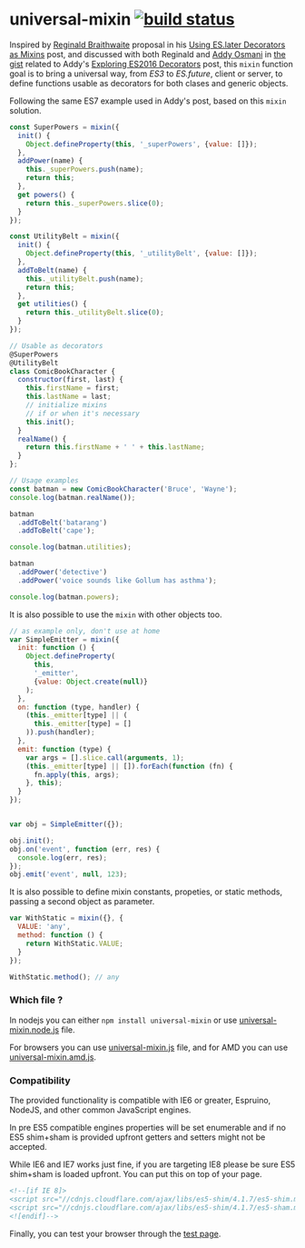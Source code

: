 universal-mixin [![build status](https://secure.travis-ci.org/WebReflection/universal-mixin.svg)](http://travis-ci.org/WebReflection/universal-mixin)
===================================

Inspired by [Reginald Braithwaite](https://twitter.com/raganwald) proposal in his [Using ES.later Decorators as Mixins](http://raganwald.com/2015/06/26/decorators-in-es7.html) post, and discussed with both Reginald and [Addy Osmani](https://twitter.com/addyosmani) in [the gist](https://gist.github.com/addyosmani/a0ccf60eae4d8e5290a0#gistcomment-1489585) related to Addy's [Exploring ES2016 Decorators](https://medium.com/google-developers/exploring-es7-decorators-76ecb65fb841) post, this `mixin` function goal is to bring a universal way, from _ES3_ to _ES.future_, client or server, to define functions usable as decorators for both clases and generic objects. 

Following the same ES7 example used in Addy's post, based on this `mixin` solution.
```js
const SuperPowers = mixin({
  init() {
    Object.defineProperty(this, '_superPowers', {value: []});
  },
  addPower(name) {
    this._superPowers.push(name);
    return this;
  },
  get powers() {
    return this._superPowers.slice(0);
  }
});

const UtilityBelt = mixin({
  init() {
    Object.defineProperty(this, '_utilityBelt', {value: []});
  },
  addToBelt(name) {
    this._utilityBelt.push(name);
    return this;
  },
  get utilities() {
    return this._utilityBelt.slice(0);
  }
});

// Usable as decorators
@SuperPowers
@UtilityBelt
class ComicBookCharacter {
  constructor(first, last) {
    this.firstName = first;
    this.lastName = last;
    // initialize mixins
    // if or when it's necessary
    this.init();
  }
  realName() {
    return this.firstName + ' ' + this.lastName;
  } 
};

// Usage examples
const batman = new ComicBookCharacter('Bruce', 'Wayne');
console.log(batman.realName());

batman
  .addToBelt('batarang')
  .addToBelt('cape');

console.log(batman.utilities);

batman
  .addPower('detective')
  .addPower('voice sounds like Gollum has asthma');

console.log(batman.powers);
```

It is also possible to use the `mixin` with other objects too.
```js
// as example only, don't use at home
var SimpleEmitter = mixin({
  init: function () {
    Object.defineProperty(
      this,
      '_emitter',
      {value: Object.create(null)}
    );
  },
  on: function (type, handler) {
    (this._emitter[type] || (
      this._emitter[type] = []
    )).push(handler);
  },
  emit: function (type) {
    var args = [].slice.call(arguments, 1);
    (this._emitter[type] || []).forEach(function (fn) {
      fn.apply(this, args);
    }, this);
  }
});


var obj = SimpleEmitter({});

obj.init();
obj.on('event', function (err, res) {
  console.log(err, res);
});
obj.emit('event', null, 123);

```

It is also possible to define mixin constants, propeties, or static methods, passing a second object as parameter.

```js
var WithStatic = mixin({}, {
  VALUE: 'any',
  method: function () {
    return WithStatic.VALUE;
  }
});

WithStatic.method(); // any
```

### Which file ?
In nodejs you can either `npm install universal-mixin` or use [universal-mixin.node.js](build/universal-mixin.node.js) file.

For browsers you can use [universal-mixin.js](build/universal-mixin.js) file, and for AMD you can use [universal-mixin.amd.js](build/universal-mixin.amd.js).



### Compatibility

The provided functionality is compatible with IE6 or greater, Espruino, NodeJS, and other common JavaScript engines.

In pre ES5 compatible engines properties will be set enumerable and if no ES5 shim+sham is provided upfront getters and setters might not be accepted.

While IE6 and IE7 works just fine, if you are targeting IE8 please be sure ES5 shim+sham is loaded upfront.
You can put this on top of your page.
```html
<!--[if IE 8]>
<script src="//cdnjs.cloudflare.com/ajax/libs/es5-shim/4.1.7/es5-shim.min.js"></script>
<script src="//cdnjs.cloudflare.com/ajax/libs/es5-shim/4.1.7/es5-sham.min.js"></script>
<![endif]-->
```

Finally, you can test your browser through the [test page](http://webreflection.github.io/universal-mixin/test/).
